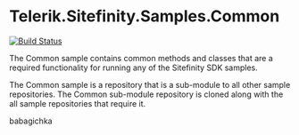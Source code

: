 Telerik.Sitefinity.Samples.Common 
=================================

[![Build Status](http://sdk-jenkins-ci.cloudapp.net/buildStatus/icon?job=Telerik.Sitefinity.Samples.Common.test)](http://sdk-jenkins-ci.cloudapp.net/job/Telerik.Sitefinity.Samples.Common.test/)

The Common sample contains common methods and classes that are a required functionality for running any of the Sitefinity SDK samples.

The Common sample is a repository that is a sub-module to all other sample repositories. The Common sub-module repository is cloned along with the all sample repositories that require it. 

babagichka
